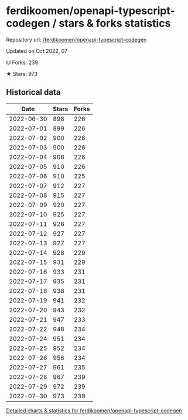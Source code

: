 # ferdikoomen/openapi-typescript-codegen / stars & forks statistics

Repository url: [/ferdikoomen/openapi-typescript-codegen](https://github.com/ferdikoomen/openapi-typescript-codegen)

Updated on Oct 2022, 07

☋ Forks: 239

★ Stars: 973

## Historical data
| Date | Stars | Forks |
|------|-------|-------|
| 2022-06-30 | 898 | 226 | 
| 2022-07-01 | 899 | 226 | 
| 2022-07-02 | 900 | 226 | 
| 2022-07-03 | 900 | 226 | 
| 2022-07-04 | 906 | 226 | 
| 2022-07-05 | 910 | 226 | 
| 2022-07-06 | 910 | 225 | 
| 2022-07-07 | 912 | 227 | 
| 2022-07-08 | 915 | 227 | 
| 2022-07-09 | 920 | 227 | 
| 2022-07-10 | 925 | 227 | 
| 2022-07-11 | 926 | 227 | 
| 2022-07-12 | 927 | 227 | 
| 2022-07-13 | 927 | 227 | 
| 2022-07-14 | 928 | 229 | 
| 2022-07-15 | 931 | 229 | 
| 2022-07-16 | 933 | 231 | 
| 2022-07-17 | 935 | 231 | 
| 2022-07-18 | 938 | 231 | 
| 2022-07-19 | 941 | 232 | 
| 2022-07-20 | 943 | 232 | 
| 2022-07-21 | 947 | 233 | 
| 2022-07-22 | 948 | 234 | 
| 2022-07-24 | 951 | 234 | 
| 2022-07-25 | 952 | 234 | 
| 2022-07-26 | 956 | 234 | 
| 2022-07-27 | 961 | 235 | 
| 2022-07-28 | 967 | 239 | 
| 2022-07-29 | 972 | 239 | 
| 2022-07-30 | 973 | 239 | 


[Detailed charts & statistics for ferdikoomen/openapi-typescript-codegen](https://reviewgithub.com/rep/ferdikoomen/openapi-typescript-codegen)
